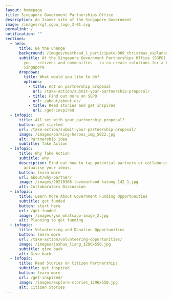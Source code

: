 ```yaml
---
layout: homepage
title: Singapore Government Partnerships Office
description: An Isomer site of the Singapore Government
image: /images/sgt_sgpo_logo_3-01.svg
permalink: /
notification: ""
sections:
  - hero:
      title: Be the Change
      background: /images/masthead_1_participate-009_christmas_esplanadewaterfront.jpg
      subtitle: At the Singapore Government Partnerships Office (SGPO), we work with
        you - citizens and communities - to co-create solutions for a better
        Singapore
      dropdown:
        title: What would you like to do?
        options:
          - title: Act on partnership proposal
            url: /take-action/submit-your-partnership-proposal/
          - title: Find out more on SGPO
            url: /about/about-us/
          - title: Read stories and get inspired
            url: /get-inspired
  - infopic:
      title: All set with your partnership proposal?
      button: get started
      url: /take-action/submit-your-partnership-proposal/
      image: /images/parking-heroes_img_5022.jpg
      alt: Partnership idea
      subtitle: Take Action
  - infopic:
      title: Why Take Action
      subtitle: why
      description: Find out how to tap potential partners or collaborators to
        actualise your ideas.
      button: learn more
      url: about/why-partner/
      image: /images/20210306-loveourhood-katong-142_1.jpg
      alt: Collaborators Discussion
  - infopic:
      title: Learn More About Government Funding Opportunities
      subtitle: get funded
      button: start here
      url: /get-funded
      image: /images/ysn_whatsapp-image_2.jpg
      alt: Planning to get funding
  - infopic:
      title: Volunteering and Donation Opportunities
      button: learn more
      url: /take-action/volunteering-opportunities/
      image: /images/joshua_liang_1296x550.jpg
      subtitle: give back
      alt: Give back
  - infopic:
      title: Read Stories on Citizen Partnerships
      subtitle: get inspired
      button: learn more
      url: /get-inspired/
      image: /images/explore-stories_1296x550.jpg
      alt: Citizen Stories
---
```

